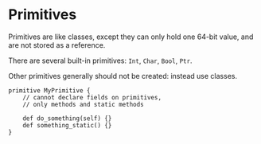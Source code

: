 # Primitives

Primitives are like classes, except they can only hold one 64-bit value,
and are not stored as a reference.

There are several built-in primitives: `Int`, `Char`, `Bool`, `Ptr`.

Other primitives generally should not be created: instead use classes.

```oxynium
primitive MyPrimitive {
    // cannot declare fields on primitives,
    // only methods and static methods
    
    def do_something(self) {}
    def something_static() {}
}
```